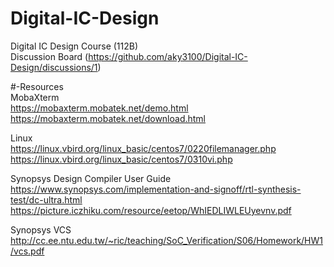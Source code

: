 # Digital-IC-Design
Digital IC Design Course (112B)  
Discussion Board (https://github.com/aky3100/Digital-IC-Design/discussions/1)  

#-Resources  
MobaXterm  
https://mobaxterm.mobatek.net/demo.html
https://mobaxterm.mobatek.net/download.html

Linux  
https://linux.vbird.org/linux_basic/centos7/0220filemanager.php
https://linux.vbird.org/linux_basic/centos7/0310vi.php


Synopsys Design Compiler User Guide  
https://www.synopsys.com/implementation-and-signoff/rtl-synthesis-test/dc-ultra.html
https://picture.iczhiku.com/resource/eetop/WhIEDLIWLEUyevnv.pdf

Synopsys VCS  
http://cc.ee.ntu.edu.tw/~ric/teaching/SoC_Verification/S06/Homework/HW1/vcs.pdf

